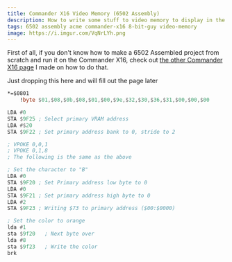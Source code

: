 ```yaml
---
title: Commander X16 Video Memory (6502 Assembly)
description: How to write some stuff to video memory to display in the Commander X16
tags: 6502 assembly acme commander-x16 8-bit-guy video-memory
image: https://i.imgur.com/VqNrLYh.png
---
```


First of all, if you don't know how to make a 6502 Assembled project from scratch and run it on the Commander X16, check out [the other Commander X16 page](commander-x16-hello-world-6502-assembly.md) I made on how to do that.

Just dropping this here and will fill out the page later

```asm
*=$0801
    !byte $01,$08,$0b,$08,$01,$00,$9e,$32,$30,$36,$31,$00,$00,$00

LDA #0
STA $9F25 ; Select primary VRAM address
LDA #$20
STA $9F22 ; Set primary address bank to 0, stride to 2

; VPOKE 0,0,1
; VPOKE 0,1,8
; The following is the same as the above

; Set the character to "B"
LDA #0
STA $9F20 ; Set Primary address low byte to 0
LDA #0
STA $9F21 ; Set primary address high byte to 0
LDA #2
STA $9F23 ; Writing $73 to primary address ($00:$0000)

; Set the color to orange
lda #1
sta $9f20	; Next byte over
lda #8
sta $9f23	; Write the color
brk
```
